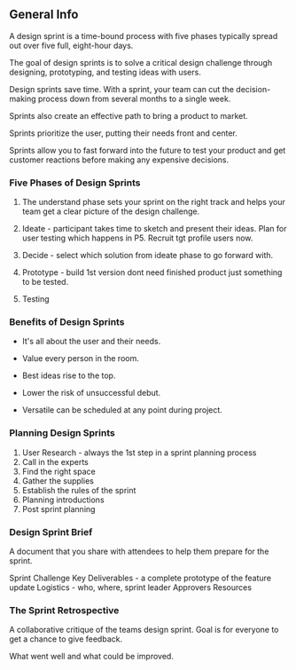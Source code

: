 
## General Info

A design sprint is a time-bound process with five phases typically spread out over five full, eight-hour days.

The goal of design sprints is to solve a critical design challenge through designing, prototyping, and testing ideas with users.

Design sprints save time. With a sprint, your team can cut the decision-making process down from several months to a single week.

Sprints also create an effective path to bring a product to market.

Sprints prioritize the user, putting their needs front and center.

Sprints allow you to fast forward into the future to test your product and get customer reactions before making any expensive decisions.

### Five Phases of Design Sprints

1. The understand phase sets your sprint on the right track and helps your team get a clear picture of the design challenge.

2. Ideate - participant takes time to sketch and present their ideas. Plan for user testing which happens in P5. Recruit tgt profile users now.

3. Decide - select which solution from ideate phase to go forward with.

4. Prototype - build 1st version dont need finished product just something to be tested.

5. Testing

### Benefits of Design Sprints

- It's all about the user and their needs.

- Value every person in the room.

- Best ideas rise to the top.

- Lower the risk of unsuccessful debut.

- Versatile can be scheduled at any point during project.

### Planning Design Sprints

1. User Research - always the 1st step in a sprint planning process
2. Call in the experts
3. Find the right space
4. Gather the supplies
5. Establish the rules of the sprint
6. Planning introductions
7. Post sprint planning

### Design Sprint Brief

A document that you share with attendees to help them prepare for the sprint.

Sprint Challenge
Key Deliverables - a complete prototype of the feature update
Logistics - who, where, sprint leader
Approvers
Resources

### The Sprint Retrospective

A collaborative critique of the teams design sprint. Goal is for everyone to get a chance to give feedback.

What went well and what could be improved.
